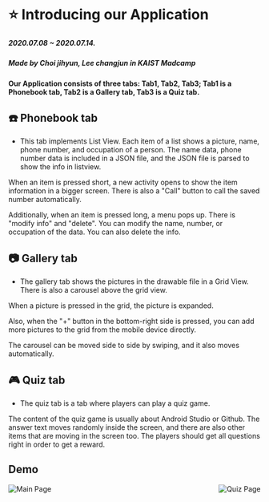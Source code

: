 # :star: Introducing our Application

##### 2020.07.08 ~ 2020.07.14.

##### Made by Choi jihyun, Lee changjun in KAIST Madcamp

#### Our Application consists of three tabs: Tab1, Tab2, Tab3; Tab1 is a Phonebook tab, Tab2 is a Gallery tab, Tab3 is a Quiz tab.



## :phone: Phonebook tab

- This tab implements List View. Each item of a list shows a picture, name, phone number, and occupation of a person. The name data, phone number data is included in a JSON file, and the JSON file is parsed to show the info in listview.

When an item is pressed short, a new activity opens to show the item information in a bigger screen. There is also a "Call" button to call the saved number automatically.

 Additionally, when an item is pressed long, a menu pops up. There is "modify info" and "delete". You can modify the name, number, or occupation of the data. You can also delete the info.



## :camera: Gallery tab

- The gallery tab shows the pictures in the drawable file in a Grid View. There is also a carousel above the grid view.

When a picture is pressed in the grid, the picture is expanded. 

Also, when the "+" button in the bottom-right side is pressed, you can add more pictures to the grid from the mobile device directly.

The carousel can be moved side to side by swiping, and it also moves automatically.



## :video_game: Quiz tab

- The quiz tab is a tab where players can play a quiz game. 

The content of the quiz game is usually about Android Studio or Github. The answer text moves randomly inside the screen, and there are also other items that are moving in the screen too. The players should get all questions right in order to get a reward. 


## Demo

<img alt="Main Page" src="https://raw.githubusercontent.com/jhchoi0303/MadCamp_1/master/assets/main_page.png" align="left"/>
<img alt="Quiz Page" src="https://raw.githubusercontent.com/jhchoi0303/MadCamp_1/master/assets/quiz_page.png" align="right"/>

